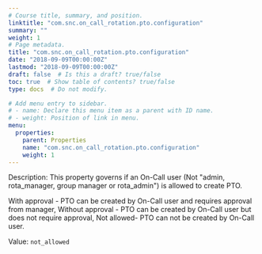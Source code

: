 ```yaml
---
# Course title, summary, and position.
linktitle: "com.snc.on_call_rotation.pto.configuration"
summary: ""
weight: 1
# Page metadata.
title: "com.snc.on_call_rotation.pto.configuration"
date: "2018-09-09T00:00:00Z"
lastmod: "2018-09-09T00:00:00Z"
draft: false  # Is this a draft? true/false
toc: true  # Show table of contents? true/false
type: docs  # Do not modify.

# Add menu entry to sidebar.
# - name: Declare this menu item as a parent with ID name.
# - weight: Position of link in menu.
menu:
  properties:
    parent: Properties
    name: "com.snc.on_call_rotation.pto.configuration"
    weight: 1
---
```


Description: This property governs if an On-Call user (Not "admin, rota_manager, group manager or rota_admin") is allowed to create PTO.

With approval - PTO can be created by On-Call user and requires approval from manager,
Without approval - PTO can be created by On-Call user but does not require approval,
Not allowed- PTO can not be created by On-Call user.


Value: `not_allowed`